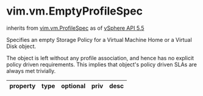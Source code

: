 vim.vm.EmptyProfileSpec
=======================
inherits from [vim.vm.ProfileSpec](docs/vim.vm.ProfileSpec.md)
as of [vSphere API 5.5](vim.version.md#vim.version.version9)


Specifies an empty Storage Policy for a Virtual Machine Home or a   Virtual Disk object.   <p>   The object is left without any profile association, and hence has no   explicit policy driven requirements.   This implies that object's policy driven SLAs are always met trivially.

| property | type | optional | priv | desc |
|:---------|:-----|:---------|:-----|:-----|


